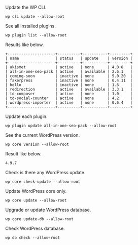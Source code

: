 Update the WP CLI.
```
wp cli update --allow-root
```

See all installed plugins.

```
wp plugin list --allow-root
```

Results like below.

```
+---------------------+----------+-----------+---------+
| name                | status   | update    | version |
+---------------------+----------+-----------+---------+
| akismet             | active   | none      | 4.0.8   |
| all-in-one-seo-pack | active   | available | 2.6.1   |
| coming-soon         | inactive | none      | 5.0.20  |
| fakerpress          | inactive | none      | 0.4.11  |
| hello               | inactive | none      | 1.6     |
| redirection         | active   | available | 3.3.1   |
| td-composer         | active   | none      | 1.0     |
| td-social-counter   | active   | none      | 4.2     |
| wordpress-importer  | active   | none      | 0.6.4   |
+---------------------+----------+-----------+---------+
```

Update each plugin.

```
wp plugin update all-in-one-seo-pack --allow-root
```

See the current WordPress version.

```
wp core version --allow-root
```

Result like below.
```
4.9.7
```

Check is there any WordPress update.

```
wp core check-update --allow-root
```

Update WordPress core only.

```
wp core update --allow-root
```
Upgrade or update WordPress database.
```
wp core update-db --allow-root
```
Check WordPress database.
```
wp db check --allow-root
```


